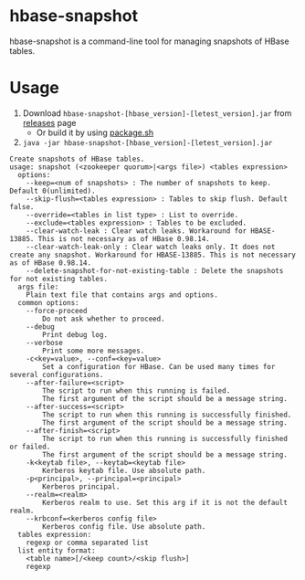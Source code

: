 hbase-snapshot
==============

hbase-snapshot is a command-line tool for managing snapshots of HBase tables.

Usage
=====
1. Download `hbase-snapshot-[hbase_version]-[letest_version].jar` from [releases][rel] page
    - Or build it by using [package.sh](../../package.sh)
1. `java -jar hbase-snapshot-[hbase_version]-[letest_version].jar`
```
Create snapshots of HBase tables.
usage: snapshot (<zookeeper quorum>|<args file>) <tables expression>
  options:
    --keep=<num of snapshots> : The number of snapshots to keep. Default 0(unlimited).
    --skip-flush=<tables expression> : Tables to skip flush. Default false.
    --override=<tables in list type> : List to override.
    --exclude=<tables expression> : Tables to be excluded.
    --clear-watch-leak : Clear watch leaks. Workaround for HBASE-13885. This is not necessary as of HBase 0.98.14.
    --clear-watch-leak-only : Clear watch leaks only. It does not create any snapshot. Workaround for HBASE-13885. This is not necessary as of HBase 0.98.14.
    --delete-snapshot-for-not-existing-table : Delete the snapshots for not existing tables.
  args file:
    Plain text file that contains args and options.
  common options:
    --force-proceed
        Do not ask whether to proceed.
    --debug
        Print debug log.
    --verbose
        Print some more messages.
    -c<key=value>, --conf=<key=value>
        Set a configuration for HBase. Can be used many times for several configurations.
    --after-failure=<script>
        The script to run when this running is failed.
        The first argument of the script should be a message string.
    --after-success=<script>
        The script to run when this running is successfully finished.
        The first argument of the script should be a message string.
    --after-finish=<script>
        The script to run when this running is successfully finished or failed.
        The first argument of the script should be a message string.
    -k<keytab file>, --keytab=<keytab file>
        Kerberos keytab file. Use absolute path.
    -p<principal>, --principal=<principal>
        Kerberos principal.
    --realm=<realm>
        Kerberos realm to use. Set this arg if it is not the default realm.
    --krbconf=<kerberos config file>
        Kerberos config file. Use absolute path.
  tables expression:
    regexp or comma separated list
  list entity format:
    <table name>[/<keep count>/<skip flush>]
    regexp
```

[rel]: ../../../../releases
